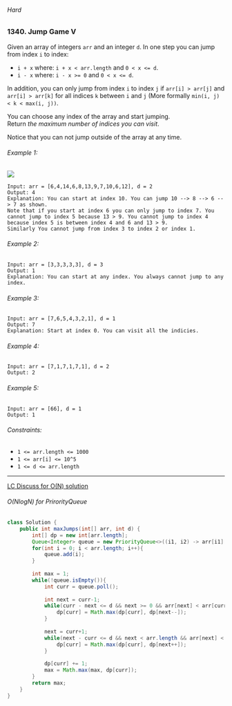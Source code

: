 ###### Hard

### 1340. Jump Game V

Given an array of integers `arr` and an integer `d`. In one step you can jump from index `i` to index:

- `i + x` where: `i + x < arr.length` and `0 < x <= d`.
- `i - x` where: `i - x >= 0` and `0 < x <= d`.

In addition, you can only jump from index `i` to index `j` if `arr[i] > arr[j]` and `arr[i] > arr[k]` for all indices `k` between `i` and `j` 
(More formally `min(i, j) < k < max(i, j))`.  

You can choose any index of the array and start jumping.  
Return _the maximum number of indices you can visit_.  

Notice that you can not jump outside of the array at any time.

###### Example 1:
![](https://assets.leetcode.com/uploads/2020/01/23/meta-chart.jpeg)
```
Input: arr = [6,4,14,6,8,13,9,7,10,6,12], d = 2
Output: 4
Explanation: You can start at index 10. You can jump 10 --> 8 --> 6 --> 7 as shown.
Note that if you start at index 6 you can only jump to index 7. You cannot jump to index 5 because 13 > 9. You cannot jump to index 4 because index 5 is between index 4 and 6 and 13 > 9.
Similarly You cannot jump from index 3 to index 2 or index 1.
```

###### Example 2:
```
Input: arr = [3,3,3,3,3], d = 3
Output: 1
Explanation: You can start at any index. You always cannot jump to any index.
```

###### Example 3:
```
Input: arr = [7,6,5,4,3,2,1], d = 1
Output: 7
Explanation: Start at index 0. You can visit all the indicies. 
```

###### Example 4:
```
Input: arr = [7,1,7,1,7,1], d = 2
Output: 2
```

###### Example 5:
```
Input: arr = [66], d = 1
Output: 1
```

###### Constraints:
- `1 <= arr.length <= 1000`
- `1 <= arr[i] <= 10^5`
- `1 <= d <= arr.length`

***

[LC Discuss for O(N) solution](https://leetcode.com/problems/jump-game-v/discuss/992803/Java-O(n)-Beats-100-Top-down-and-bottom-up-DP-approaches)

###### O(NlogN) for PrirorityQueue

```java
class Solution {
    public int maxJumps(int[] arr, int d) {
        int[] dp = new int[arr.length];
        Queue<Integer> queue = new PriorityQueue<>((i1, i2) -> arr[i1] - arr[i2]);
        for(int i = 0; i < arr.length; i++){
            queue.add(i);
        }
        
        int max = 1;
        while(!queue.isEmpty()){
            int curr = queue.poll();
            
            int next = curr-1;
            while(curr - next <= d && next >= 0 && arr[next] < arr[curr]){
                dp[curr] = Math.max(dp[curr], dp[next--]);  
            }
            
            next = curr+1;
            while(next - curr <= d && next < arr.length && arr[next] < arr[curr]){
                dp[curr] = Math.max(dp[curr], dp[next++]);  
            }
            
            dp[curr] += 1;
            max = Math.max(max, dp[curr]);
        }
        return max;
    }
}
```
